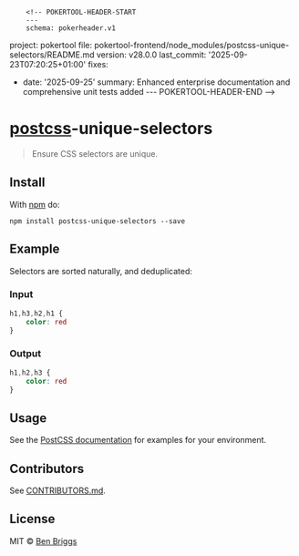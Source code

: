        <!-- POKERTOOL-HEADER-START
        ---
        schema: pokerheader.v1
project: pokertool
file: pokertool-frontend/node_modules/postcss-unique-selectors/README.md
version: v28.0.0
last_commit: '2025-09-23T07:20:25+01:00'
fixes:
- date: '2025-09-25'
  summary: Enhanced enterprise documentation and comprehensive unit tests added
        ---
        POKERTOOL-HEADER-END -->
# [postcss][postcss]-unique-selectors

> Ensure CSS selectors are unique.

## Install

With [npm](https://npmjs.org/package/postcss-unique-selectors) do:

```
npm install postcss-unique-selectors --save
```

## Example

Selectors are sorted naturally, and deduplicated:

### Input

```css
h1,h3,h2,h1 {
    color: red
}
```

### Output

```css
h1,h2,h3 {
    color: red
}
```

## Usage

See the [PostCSS documentation](https://github.com/postcss/postcss#usage) for
examples for your environment.

## Contributors

See [CONTRIBUTORS.md](https://github.com/cssnano/cssnano/blob/master/CONTRIBUTORS.md).

## License

MIT © [Ben Briggs](http://beneb.info)

[postcss]: https://github.com/postcss/postcss
